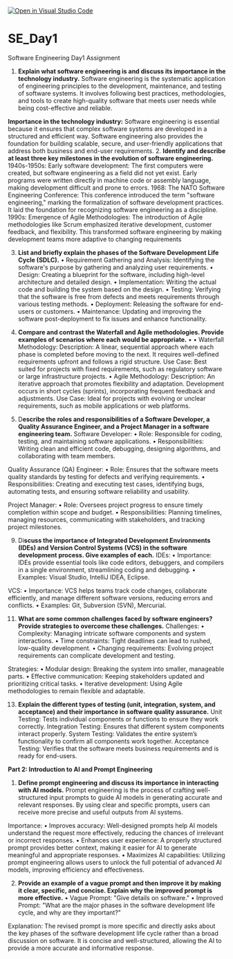 [![Open in Visual Studio Code](https://classroom.github.com/assets/open-in-vscode-2e0aaae1b6195c2367325f4f02e2d04e9abb55f0b24a779b69b11b9e10269abc.svg)](https://classroom.github.com/online_ide?assignment_repo_id=18364411&assignment_repo_type=AssignmentRepo)
# SE_Day1
Software Engineering Day1 Assignment

1. **Explain what software engineering is and discuss its importance in the technology industry.**
Software engineering is the systematic application of engineering principles to the development, maintenance, and testing of software systems. It involves following best practices, methodologies, and tools to create high-quality software that meets user needs while being cost-effective and reliable.

**Importance in the technology industry:** Software engineering is essential because it ensures that complex software systems are developed in a structured and efficient way. Software engineering also provides the foundation for building scalable, secure, and user-friendly applications that address both business and end-user requirements.
2. **Identify and describe at least three key milestones in the evolution of software engineering.**
	1940s-1950s: Early software development: The first computers were created, but software engineering as a field did not yet exist. Early programs were written directly in machine code or assembly language, making development difficult and prone to errors.
	1968: The NATO Software Engineering Conference: This conference introduced the term "software engineering," marking the formalization of software development practices. It laid the foundation for recognizing software engineering as a discipline.
	1990s: Emergence of Agile Methodologies: The introduction of Agile methodologies like Scrum emphasized iterative development, customer feedback, and flexibility. This transformed software engineering by making development teams more adaptive to changing requirements
 
3. **List and briefly explain the phases of the Software Development Life Cycle (SDLC).**
•  Requirement Gathering and Analysis: Identifying the software's purpose by gathering and analyzing user requirements.
•  Design: Creating a blueprint for the software, including high-level architecture and detailed design.
•  Implementation: Writing the actual code and building the system based on the design.
•  Testing: Verifying that the software is free from defects and meets requirements through various testing methods.
•  Deployment: Releasing the software for end-users or customers.
•  Maintenance: Updating and improving the software post-deployment to fix issues and enhance functionality.

5. **Compare and contrast the Waterfall and Agile methodologies. Provide examples of scenarios where each would be appropriate.**
•	•  Waterfall Methodology:
Description: A linear, sequential approach where each phase is completed before moving to the next. It requires well-defined requirements upfront and follows a rigid structure.
Use Case: Best suited for projects with fixed requirements, such as regulatory software or large infrastructure projects.
•	Agile Methodology:
	Description: An iterative approach that promotes flexibility and adaptation. Development occurs in short cycles (sprints), incorporating frequent feedback and adjustments.
Use Case: Ideal for projects with evolving or unclear requirements, such as mobile applications or web platforms.

7. D**escribe the roles and responsibilities of a Software Developer, a Quality Assurance Engineer, and a Project Manager in a software engineering team.**
 Software Developer:
•	Role: Responsible for coding, testing, and maintaining software applications.
•	Responsibilities: Writing clean and efficient code, debugging, designing algorithms, and collaborating with team members.

 Quality Assurance (QA) Engineer:
•	Role: Ensures that the software meets quality standards by testing for defects and verifying requirements.
•	Responsibilities: Creating and executing test cases, identifying bugs, automating tests, and ensuring software reliability and usability.

 Project Manager:
•	Role: Oversees project progress to ensure timely completion within scope and budget.
•	Responsibilities: Planning timelines, managing resources, communicating with stakeholders, and tracking project milestones.

9. Di**scuss the importance of Integrated Development Environments (IDEs) and Version Control Systems (VCS) in the software development process. Give examples of each.**
 IDEs:
•	Importance: IDEs provide essential tools like code editors, debuggers, and compilers in a single environment, streamlining coding and debugging.
•	Examples: Visual Studio, IntelliJ IDEA, Eclipse.

 VCS:
•	Importance: VCS helps teams track code changes, collaborate efficiently, and manage different software versions, reducing errors and conflicts.
•	Examples: Git, Subversion (SVN), Mercurial.

11. **What are some common challenges faced by software engineers? Provide strategies to overcome these challenges.**
 Challenges:
•	Complexity: Managing intricate software components and system interactions.
•	Time constraints: Tight deadlines can lead to rushed, low-quality development.
•	Changing requirements: Evolving project requirements can complicate development and testing.

  Strategies:
•	Modular design: Breaking the system into smaller, manageable parts.
•	Effective communication: Keeping stakeholders updated and prioritizing critical tasks.
•	Iterative development: Using Agile methodologies to remain flexible and adaptable.

13. **Explain the different types of testing (unit, integration, system, and acceptance) and their importance in software quality assurance.**
Unit Testing: Tests individual components or functions to ensure they work correctly.
Integration Testing: Ensures that different system components interact properly.
System Testing: Validates the entire system’s functionality to confirm all components work together.
Acceptance Testing: Verifies that the software meets business requirements and is ready for end-users.

**Part 2: Introduction to AI and Prompt Engineering**
1. **Define prompt engineering and discuss its importance in interacting with AI models.**
Prompt engineering is the process of crafting well-structured input prompts to guide AI models in generating accurate and relevant responses. By using clear and specific prompts, users can receive more precise and useful outputs from AI systems.

Importance:
•	Improves accuracy: Well-designed prompts help AI models understand the request more effectively, reducing the chances of irrelevant or incorrect responses.
•	Enhances user experience: A properly structured prompt provides better context, making it easier for AI to generate meaningful and appropriate responses.
•	Maximizes AI capabilities: Utilizing prompt engineering allows users to unlock the full potential of advanced AI models, improving efficiency and effectiveness.

2. **Provide an example of a vague prompt and then improve it by making it clear, specific, and concise. Explain why the improved prompt is more effective.**
•	Vague Prompt: "Give details on software."
•	Improved Prompt: "What are the major phases in the software development life cycle, and why are they important?"

Explanation: The revised prompt is more specific and directly asks about the key phases of the software development life cycle rather than a broad discussion on software. It is concise and well-structured, allowing the AI to provide a more accurate and informative response.




